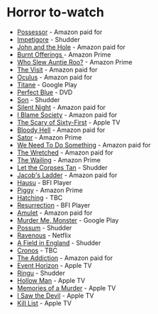 # Horror to-watch

* [Possessor](https://www.imdb.com/title/tt5918982) - Amazon paid for
* [Impetigore](https://www.imdb.com/title/tt9000302/) - Shudder
* [John and the Hole](https://www.imdb.com/title/tt11307724) - Amazon paid for
* [Burnt Offerings ](https://www.imdb.com/title/tt0074258/)- Amazon Prime
* [Who Slew Auntie Roo?](https://www.imdb.com/title/tt0067983) - Amazon Prime
* [The Visit](https://www.imdb.com/title/tt3567288) - Amazon paid for
* [Oculus](https://www.imdb.com/title/tt2388715/) - Amazon paid for
* [Titane](https://www.imdb.com/title/tt10944760/) - Google Play
* [Perfect Blue](https://www.imdb.com/title/tt0156887/) - DVD
* [Son](https://www.imdb.com/title/tt5624466/) - Shudder
* [Silent Night](https://www.imdb.com/title/tt11628854) - Amazon paid for
* [I Blame Society](https://www.imdb.com/title/tt11469196/) - Amazon paid for
* [The Scary of Sixty-First](https://www.imdb.com/title/tt12226872/) - Apple TV
* [Bloody Hell](https://www.imdb.com/title/tt9772374/) - Amazon paid for
* [Sator](https://www.imdb.com/title/tt10556320/) - Amazon Prime
* [We Need To Do Something](https://www.imdb.com/title/tt13363828/) - Amazon paid for
* [The Wretched](https://www.imdb.com/title/tt8305806/) - Amazon paid for
* [The Wailing](https://www.imdb.com/title/tt5215952/) - Amazon Prime
* [Let the Corpses Tan](https://www.imdb.com/title/tt5827212/) - Shudder
* [Jacob's Ladder](https://www.imdb.com/title/tt0099871/) - Amazon paid for
* [Hausu](https://www.imdb.com/title/tt0076162/) - BFI Player
* [Piggy](https://www.imdb.com/title/tt10399608/) - Amazon Prime
* [Hatching](https://www.imdb.com/title/tt12519030/) - TBC
* [Resurrection](https://www.imdb.com/title/tt11540726/) - BFI Player
* [Amulet](https://www.imdb.com/title/tt8332802) - Amazon paid for
* [Murder Me, Monster](https://www.imdb.com/title/tt8311792/) - Google Play
* [Possum](https://www.imdb.com/title/tt6081670/) - Shudder
* [Ravenous](https://www.imdb.com/title/tt6243140/) - Netflix
* [A Field in England](https://www.imdb.com/title/tt2375574/) - Shudder
* [Cronos](https://www.imdb.com/title/tt0104029/) - TBC
* [The Addiction](https://www.imdb.com/title/tt0112288/) - Amazon paid for
* [Event Horizon](https://www.imdb.com/title/tt0119081) - Apple TV
* [Ringu](https://www.imdb.com/title/tt0178868/) - Shudder
* [Hollow Man](https://www.imdb.com/title/tt0164052/) - Apple TV
* [Memories of a Murder](https://www.imdb.com/title/tt0353969/) - Apple TV
* [I Saw the Devil](https://www.imdb.com/title/tt1588170/) - Apple TV
* [Kill List](https://www.imdb.com/title/tt1788391/) - Apple TV
